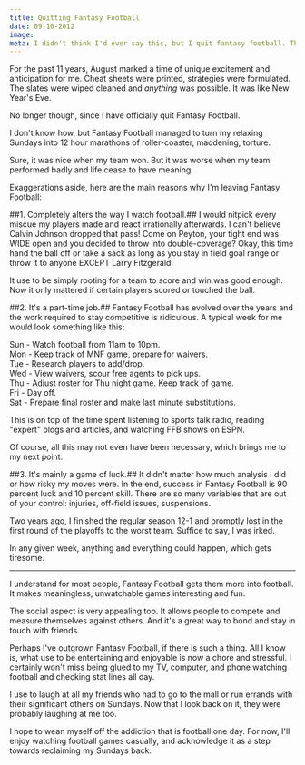 ```yaml
---
title: Quitting Fantasy Football
date: 09-10-2012
image:
meta: I didn't think I'd ever say this, but I quit fantasy football. This is why.
---
```


For the past 11 years, August marked a time of unique excitement and anticipation for me. Cheat sheets were printed, strategies were formulated. The slates were wiped cleaned and *anything*  was possible. It was like New Year's Eve.

No longer though, since I have officially quit Fantasy Football.

I don't know how, but Fantasy Football managed to turn my relaxing Sundays into 12 hour marathons of roller-coaster, maddening, torture.

 Sure, it was nice when my team won. But it was worse when my team performed badly and life cease to have meaning.

Exaggerations aside, here are the main reasons why I'm leaving Fantasy Football:

##1. Completely alters the way I watch football.##
I would nitpick every miscue my players made and react irrationally afterwards. I can't believe Calvin Johnson dropped that pass! Come on Peyton, your tight end was WIDE open and you decided to throw into double-coverage? Okay, this time hand the ball off or take a sack as long as you stay in field goal range or throw it to anyone EXCEPT Larry Fitzgerald.

It use to be simply rooting for a team to score and win was good enough. Now it only mattered if certain players scored or touched the ball.

##2. It's a part-time job.##
Fantasy Football has evolved over the years and the work required to stay competitive is ridiculous. A typical week for me would look something like this:

Sun - Watch football from 11am to 10pm.  
Mon - Keep track of MNF game, prepare for waivers.  
Tue - Research players to add/drop.  
Wed - View waivers, scour free agents to pick ups.  
Thu - Adjust roster for Thu night game. Keep track of game.  
Fri - Day off.  
Sat - Prepare final roster and make last minute substitutions.

This is on top of the time spent listening to sports talk radio, reading "expert" blogs and articles, and watching FFB shows on ESPN.

Of course, all this may not even have been necessary, which brings me to my next point.

##3. It's mainly a game of luck.##
It didn't matter how much analysis I did or how risky my moves were. In the end, success in Fantasy Football is 90 percent luck and 10 percent skill. There are so many variables that are out of your control: injuries, off-field issues, suspensions.

Two years ago, I finished the regular season 12-1 and promptly lost in the first round of the playoffs to the worst team. Suffice to say, I was irked.

In any given week, anything and everything could happen, which gets tiresome.

<hr class="break">

I understand for most people, Fantasy Football gets them more into football. It makes meaningless, unwatchable games interesting and fun.

 The social aspect is very appealing too. It allows people to compete and measure themselves against others. And it's a great way to bond and stay in touch with friends.

Perhaps I've outgrown Fantasy Football, if there is such a thing. All I know is, what use to be entertaining and enjoyable is now a chore and stressful. I certainly won't miss being glued to my TV, computer, and phone watching football and checking stat lines all day.

I use to laugh at all my friends who had to go to the mall or run errands with their significant others on Sundays. Now that I look back on it, they were probably laughing at me too.

I hope to wean myself off the addiction that is football one day. For now, I'll enjoy watching football games casually, and acknowledge it as a step towards reclaiming my Sundays back.
